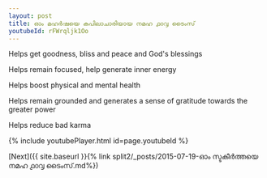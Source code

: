 ```yaml
---
layout: post
title: ഓം മഹർഷയെ കപിലാചാരിയായ നമഹ ൧൦൮ ടൈംസ്
youtubeId: rFWrqljk1Oo
---
```

 
 
Helps get goodness, bliss and peace and God's blessings
 
Helps remain focused, help generate inner energy 
 
Helps boost physical and mental health 
 
Helps remain grounded and generates a sense of gratitude towards the greater power 
 
Helps reduce bad karma
 
 
 
 


{% include youtubePlayer.html id=page.youtubeId %}
 
[Next]({{ site.baseurl }}{% link  split2/_posts/2015-07-19-ഓം സ്ടകീർത്തയെ നമഹ ൧൦൮ ടൈംസ്.md%})
 
